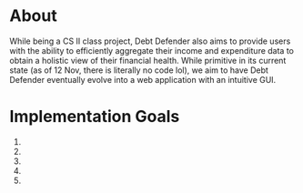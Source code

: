 # About
While being a CS II class project, Debt Defender also aims to provide users with the ability to efficiently aggregate their income and expenditure data to obtain a holistic view of their financial health. While primitive in its current state (as of 12 Nov, there is literally no code lol), we aim to have Debt Defender eventually evolve into a web application with an intuitive GUI.

# Implementation Goals
1.
2.
3.
4.
5.
